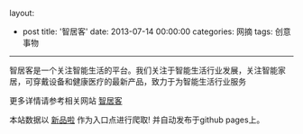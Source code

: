 layout: 
  - post 
title: '智居客' 
date: 2013-07-14 00:00:00 
categories: 网摘 
tags: 创意事物 
---

智居客是一个关注智能生活的平台。我们关注于智能生活行业发展，关注智能家居，可穿戴设备和健康医疗的最新产品，致力于为智能生活行业服务  

更多详情请参考相关网站 [智居客](http://www.zhijuke.com)  

本站数据以 [新品啦](http://xinpinla.com/) 作为入口点进行爬取! 并自动发布于github pages上。  

